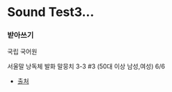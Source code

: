 # Sound Test3...

### 받아쓰기

국립 국어원 

서울말 낭독체 발화 말뭉치 3-3 #3 (50대 이상 남성,여성) 6/6

* [출처](https://ithub.korean.go.kr/user/total/referenceManager.do)
